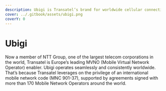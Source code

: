 ```yaml
---
description: Ubigi is Transatel’s brand for worldwide cellular connectivity.
cover: ../.gitbook/assets/ubigi.png
coverY: 0
---
```


# Ubigi

Now a member of NTT Group, one of the largest telecom corporations in the world, Transatel is Europe’s leading MVNO (Mobile Virtual Network Operator) enabler. Ubigi operates seamlessly and consistently worldwide. That’s because Transatel leverages on the privilege of an international mobile network code (MNC 901-37), supported by agreements signed with more than 170 Mobile Network Operators around the world.
